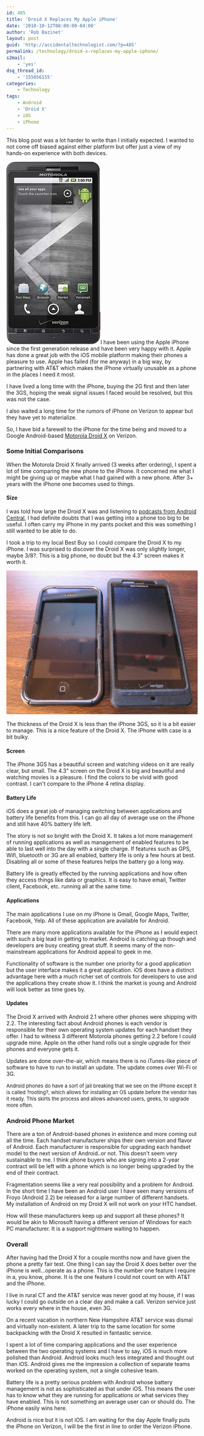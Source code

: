 ```yaml
---
id: 485
title: 'Droid X Replaces My Apple iPhone'
date: '2010-10-12T08:00:00-04:00'
author: 'Rob Bazinet'
layout: post
guid: 'http://accidentaltechnologist.com/?p=485'
permalink: /technology/droid-x-replaces-my-apple-iphone/
s2mail:
    - 'yes'
dsq_thread_id:
    - '155056155'
categories:
    - Technology
tags:
    - Android
    - 'Droid X'
    - iOS
    - iPhone
---
```


This blog post was a lot harder to write than I initially expected. I wanted to not come off biased against either platform but offer just a view of my hands-on experience with both devices.

![droidx](/assets/img/2010/10/droidx_thumb.jpg "droidx")I have been using the Apple iPhone since the first generation release and have been very happy with it. Apple has done a great job with the iOS mobile platform making their phones a pleasure to use. Apple has failed (for me anyway) in a big way, by partnering with AT&amp;T which makes the iPhone virtually unusable as a phone in the places I need it most.

I have lived a long time with the iPhone, buying the 2G first and then later the 3GS, hoping the weak signal issues I faced would be resolved, but this was not the case.

I also waited a long time for the rumors of iPhone on Verizon to appear but they have yet to materialize.

So, I have bid a farewell to the iPhone for the time being and moved to a Google Android-based [Motorola Droid X](http://www.motorola.com/Consumers/US-EN/Consumer-Product-and-Services/Mobile-Phones/Motorola-DROID-X-US-EN) on Verizon.

[](/assets/img/2010/10/droidx.jpg)

### Some Initial Comparisons

When the Motorola Droid X finally arrived (3 weeks after ordering), I spent a lot of time comparing the new phone to the iPhone. It concerned me what I might be giving up or maybe what I had gained with a new phone. After 3+ years with the iPhone one becomes used to things.

#### Size

I was told how large the Droid X was and listening to [podcasts from Android Central](http://www.androidcentral.com/podcast), I had definite doubts that I was getting into a phone too big to be useful. I often carry my iPhone in my pants pocket and this was something I still wanted to be able to do.

I took a trip to my local Best Buy so I could compare the Droid X to my iPhone. I was surprised to discover the Droid X was only slightly longer, maybe 3/8?. This is a big phone, no doubt but the 4.3" screen makes it worth it.

[![iPhoneDroidX](/assets/img/2010/10/iPhoneDroidX_thumb.jpg "iPhoneDroidX")](/assets/img/2010/10/iPhoneDroidX1.jpg)

The thickness of the Droid X is less than the iPhone 3GS, so it is a bit easier to manage. This is a nice feature of the Droid X. The iPhone with case is a bit bulky.

#### Screen

The iPhone 3GS has a beautiful screen and watching videos on it are really clear, but small. The 4.3" screen on the Droid X is big and beautiful and watching movies is a pleasure. I find the colors to be vivid with good contrast. I can't compare to the iPhone 4 retina display.

#### Battery Life

iOS does a great job of managing switching between applications and battery life benefits from this. I can go all day of average use on the iPhone and still have 40% battery life left.

The story is not so bright with the Droid X. It takes a lot more management of running applications as well as management of enabled features to be able to last well into the day with a single charge. If features such as GPS, Wifi, bluetooth or 3G are all enabled, battery life is only a few hours at best. Disabling all or some of these features helps the battery go a long way.

Battery life is greatly effected by the running applications and how often they access things like data or graphics. It is easy to have email, Twitter client, Facebook, etc. running all at the same time.

#### Applications

The main applications I use on my iPhone is Gmail, Google Maps, Twitter, Facebook, Yelp. All of these application are available for Android.

There are many more applications available for the iPhone as I would expect with such a big lead in getting to market. Android is catching up though and developers are busy creating great stuff. It seems many of the non-mainstream applications for Android appeal to geek in me.

Functionality of software is the number one priority for a good application but the user interface makes it a great application. iOS does have a distinct advantage here with a much richer set of controls for developers to use and the applications they create show it. I think the market is young and Android will look better as time goes by.

#### Updates

The Droid X arrived with Android 2.1 where other phones were shipping with 2.2. The interesting fact about Android phones is each vendor is responsible for their own operating system updates for each handset they offer. I had to witness 3 different Motorola phones getting 2.2 before I could upgrade mine. Apple on the other hand rolls out a single upgrade for their phones and everyone gets it.

Updates are done over-the-air, which means there is no iTunes-like piece of software to have to run to install an update. The update comes over Wi-Fi or 3G.

<span style="font-size: 13px">Android phones do have a sort of jail breaking that we see on the iPhone except it is called ?rooting?, which allows for installing an OS update before the vendor has it ready. This skirts the process and allows advanced users, geeks, to upgrade more often.</span>

### Android Phone Market

There are a ton of Android-based phones in existence and more coming out all the time. Each handset manufacturer ships their own version and flavor of Android. Each manufacturer is responsible for upgrading each handset model to the next version of Android..or not. This doesn't seem very sustainable to me. I think phone buyers who are signing into a 2-year contract will be left with a phone which is no longer being upgraded by the end of their contract.

Fragmentation seems like a very real possibility and a problem for Android. In the short time I have been an Android user I have seen many versions of Froyo (Android 2.2) be released for a large number of different handsets. My installation of Android on my Droid X will not work on your HTC handset.

How will these manufacturers keep up and support all these phones? It would be akin to Microsoft having a different version of Windows for each PC manufacturer. It is a support nightmare waiting to happen.

### Overall

After having had the Droid X for a couple months now and have given the phone a pretty fair test. One thing I can say the Droid X does better over the iPhone is well...operate as a phone. This is the number one feature I require in a, you know, phone. It is the one feature I could not count on with AT&amp;T and the iPhone.

I live in rural CT and the AT&amp;T service was never good at my house, if I was lucky I could go outside on a clear day and make a call. Verizon service just works every where in the house, even 3G.

On a recent vacation in northern New Hampshire AT&amp;T service was dismal and virtually non-existent. A later trip to the same location for some backpacking with the Droid X resulted in fantastic service.

I spent a lot of time comparing applications and the user experience between the two operating systems and I have to say, iOS is much more polished than Android. Android looks much less integrated and thought out than iOS. Android gives me the impression a collection of separate teams worked on the operating system, not a single cohesive team.

Battery life is a pretty serious problem with Android whose battery management is not as sophisticated as that under iOS. This means the user has to know what they are running for applications or what services they have enabled. This is not something an average user can or should do. The iPhone easily wins here.

Android is nice but it is not iOS. I am waiting for the day Apple finally puts the iPhone on Verizon, I will be the first in line to order the Verizon iPhone.